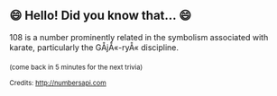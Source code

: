 ## :smile: Hello! Did you know that... :smile:
108 is a number prominently related in the symbolism associated with karate, particularly the GÅjÅ«-ryÅ« discipline.

<sup>(come back in 5 minutes for the next trivia)</sup>


<sup>Credits: http://numbersapi.com</sup>
